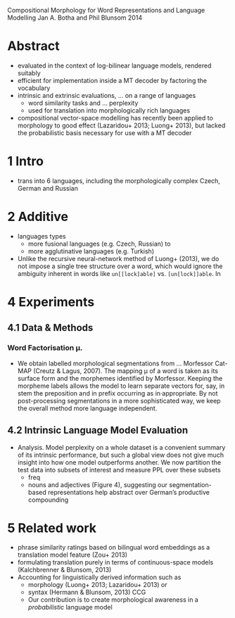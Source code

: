Compositional Morphology for Word Representations and Language Modelling
Jan A. Botha and Phil Blunsom
2014

# Abstract

* evaluated in the context of log-bilinear language models, rendered suitably
* efficient for implementation inside a MT decoder by
  factoring the vocabulary
* intrinsic and extrinsic evaluations, ... on a range of languages
  * word similarity tasks and ... perplexity
  * used for translation into morphologically rich languages
* compositional vector-space modelling has recently been applied to
  morphology to good effect (Lazaridou+ 2013; Luong+ 2013), but
  lacked the probabilistic basis necessary for use with a MT decoder

# 1 Intro

* trans into 6 languages, including the morphologically complex Czech, German
  and Russian

# 2 Additive

* languages types
  * more fusional languages (e.g. Czech, Russian) to
  * more agglutinative languages (e.g. Turkish)
* Unlike the recursive neural-network method of Luong+ (2013),
  we do not impose a single tree structure over a word, which would ignore the
  ambiguity inherent in words like `un[[lock]able]` vs. `[un[lock]]able`. In

# 4 Experiments

## 4.1 Data & Methods

### Word Factorisation μ.

* We obtain labelled morphological segmentations from ... Morfessor Cat-MAP
  (Creutz & Lagus, 2007). The mapping μ of a word is taken as its surface form
  and the morphemes identified by Morfessor.  Keeping the morpheme labels
  allows the model to learn separate vectors for, say, in stem the preposition
  and in prefix occurring as in·appropriate. By not post-processing
  segmentations in a more sophisticated way, we keep the overall method more
  language independent.

## 4.2 Intrinsic Language Model Evaluation

* Analysis. Model perplexity on a whole dataset is a convenient summary of
  its intrinsic performance, but such a global view does not give much insight
  into how one model outperforms another. We now partition the test data into
  subsets of interest and measure PPL over these subsets
  * freq
  * nouns and adjectives (Figure 4), suggesting our segmentation-based
    representations help abstract over German’s productive compounding

# 5 Related work

* phrase similarity ratings based on bilingual word embeddings
  as a translation model feature (Zou+ 2013)
* formulating translation purely in terms of continuous-space models
  (Kalchbrenner & Blunsom, 2013)
* Accounting for linguistically derived information such as
  * morphology (Luong+ 2013; Lazaridou+ 2013) or
  * syntax (Hermann & Blunsom, 2013) CCG
  * Our contribution is to create morphological awareness in a _probabilistic_
    language model
